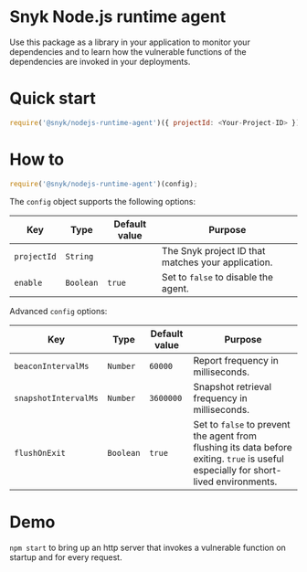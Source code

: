 # Snyk Node.js runtime agent 

Use this package as a library in your application to monitor your dependencies and to learn how the vulnerable functions of the dependencies are invoked in your deployments.

# Quick start
```js
require('@snyk/nodejs-runtime-agent')({ projectId: <Your-Project-ID> });
```

# How to
```js
require('@snyk/nodejs-runtime-agent')(config);
```

The `config` object supports the following options:

| Key                | Type      | Default value                            | Purpose                                                                 |
|--------------------|-----------|------------------------------------------|-------------------------------------------------------------------------|
| `projectId`        | `String`  |                           | The Snyk project ID that matches your application.                         |
| `enable`           | `Boolean` | `true`                    | Set to `false` to disable the agent.                                    |

Advanced `config` options:

| Key                  | Type      | Default value                                               | Purpose                                                                                    |
|----------------------|-----------|-------------------------------------------------------------|--------------------------------------------------------------------------------------------|
| `beaconIntervalMs`   | `Number`  | `60000`                   | Report frequency in milliseconds.                                                          |
| `snapshotIntervalMs` | `Number`  | `3600000`                 | Snapshot retrieval frequency in milliseconds.                                              |
| `flushOnExit`        | `Boolean` | `true`                    | Set to `false` to prevent the agent from flushing its data before exiting. `true` is useful especially for short-lived environments.   |

# Demo
`npm start` to bring up an http server that invokes a vulnerable function on startup and for every request.
